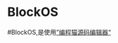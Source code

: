 # BlockOS
#BlockOS,是使用[”编程猫源码编辑器“](https://kn-cdn.codemao.cn/zh/kitten-editor/win_kitten_installer_3.7.28.exe)

